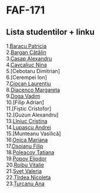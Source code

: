 # FAF-171 
## Lista studentilor + linku
1.[Baracu Patricia](https://github.com/PatriciaBaracu/oop)<br>
2.[Bargan Cătălin](https://github.com/LUCk1Ng)<br>
3.[Casap Alexandru](https://github.com/casapalexandru/OOP)<br>
4.[Cavcaliuc Nina](https://github.com/Cavcaliuc/OOP)<br>
5.[Cebotaru Dimitrian] <br>
6.[Cerempei Ion]<br>
7.[Ciocan Laurențiu](https://github.com/LichcrazeLC)<br>
8.[Diacenco Margareta](https://github.com/ritaFAF/OOP)<br>
9.[Doga Vadim](https://github.com/vadimdoga/OOP)<br>
10.[Filip Adrian]<br>
11.[Fiștic Cristofor]<br>
12.[Guzun Alexandru]<br>
13.[Lîniuc Cristina](https://github.com/cristina-liniuc/OOP)<br>
14.[Lupașcu Andrei](https://github.com/FluffyK/OOP)<br>
15.[Munteanu Vasilică]<br>
16.[Onica Mariana](https://github.com/MarianaOnica/OOP)<br>
17.[Osoianu Filip](https://github.com/FilipOsoianu/OOP)<br>
18.[Poleacov Tatiana](https://github.com/taneapoleacov/OOP)<br>
19.[Popov Eliodor](github.com/EliodorPopov/OOP)<br>
20.[Roibu Vitalie](https://github.com/VITAL1E)<br>
21.[Șveț Valeria](https://github.com/Valeriaaasv)<br>
22.[Țîrdea Nicoleta](https://github.com/NicoletaTirdea)<br>
23.[Țurcanu Ana](https://github.com/AnaTurcanu/OOP)
